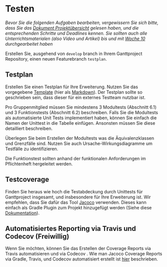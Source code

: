 # Testen 

*Bevor Sie die folgenden Aufgaben bearbeiten, vergewissern Sie sich bitte, dass Sie das [Dokument Projektübersicht](../project-summary.html) gelesen haben, und die entsprechenden Schritte und Deadlines kennen. 
Sie sollten auch alle Unterrichtsmaterialen (also Video und Artikel) bis und mit [Woche 10](../../week10/guide.html) durchgearbeitet haben*

Erstellen Sie, ausgehend von ```develop``` branch in Ihrem Ganttproject Repository, einen neuen Featurebranch ```testplan```.


## Testplan

Erstellen Sie einen Testplan für Ihre Erweiterung. Nutzen Sie das vorgegebene [Template](../templates/testplan.html) (hier als [Markdown](https://github.com/unibas-sweng/software-engineering/tree/master/docs/project/testplan.md)).
Der Testplan sollte so geschrieben sein, dass dieser für ein externes Testteam nutzbar ist. 

Pro Gruppenmitglied müssen Sie mindestens 3 Modultests (Abschnitt 6.1) und 3 Funktionstests (Abschnitt 6.2) beschreiben. Falls Sie die Modultests als automatisierte Unit Tests implementiert haben, können Sie einfach die Namen der Unittest in die Tabelle einfügen. Ansonsten müssen Sie diese detailliert beschreiben.

Überlegen Sie beim Erstellen der Modultests was die Äquivalenzklassen und Grenzfälle sind. Nutzen Sie auch Ursache-Wirkungsdiagramme um Testfälle zu identifizieren.

Die Funktionstest sollten anhand der funktionalen Anforderungen im Pflichtenheft hergeleitet werden. 




## Testcoverage 

Finden Sie heraus wie hoch die Testabdeckung durch Unittests für Ganttproject insgesamt, und insbesondere für Ihre Erweiterung ist. Wir empfehlen, dass Sie dafür das Tool [Jacoco](https://www.jacoco.org/jacoco/) verwenden. Dieses kann einfach als Gradle Plugin zum Projekt hinzugefügt werden (Siehe diese [Dokumentation](https://docs.gradle.org/current/userguide/jacoco_plugin.html])).

## Automatisiertes Reporting via Travis und Codecov (Freiwillig)
Wenn Sie möchten, können Sie das Erstellen der Coverage Reports via Travis automatisieren und via Codecov . Wie man Jacoco Coverage Reports via Gradle, Travis, und Codecov automatisiert erstellt ist [hier](https://vorba.ch/2015/java-gradle-travis-jacoco-codecov.html) beschrieben.

